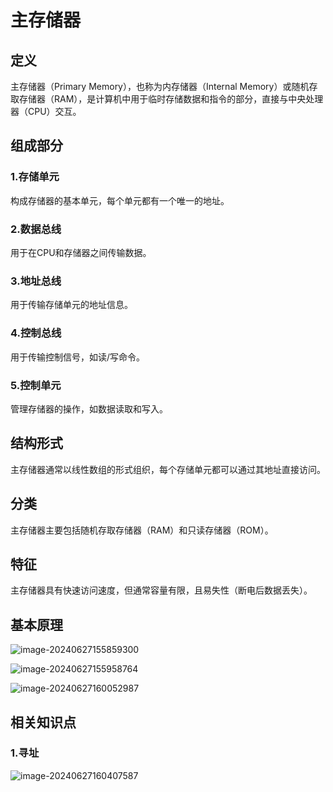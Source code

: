 # 主存储器

## 定义

主存储器（Primary Memory），也称为内存储器（Internal Memory）或随机存取存储器（RAM），是计算机中用于临时存储数据和指令的部分，直接与中央处理器（CPU）交互。

## 组成部分

### 1.存储单元

构成存储器的基本单元，每个单元都有一个唯一的地址。

### 2.数据总线

用于在CPU和存储器之间传输数据。

### 3.地址总线

用于传输存储单元的地址信息。

### 4.控制总线

用于传输控制信号，如读/写命令。

### 5.控制单元

管理存储器的操作，如数据读取和写入。

## 结构形式

主存储器通常以线性数组的形式组织，每个存储单元都可以通过其地址直接访问。

## 分类

主存储器主要包括随机存取存储器（RAM）和只读存储器（ROM）。

## 特征

主存储器具有快速访问速度，但通常容量有限，且易失性（断电后数据丢失）。

## 基本原理

![image-20240627155859300](../TyporaImage/计算机组成原理图片/image-20240627155859300.png)

![image-20240627155958764](../TyporaImage/计算机组成原理图片/image-20240627155958764.png)

![image-20240627160052987](../TyporaImage/计算机组成原理图片/image-20240627160052987.png)

## 相关知识点

### 1.寻址

![image-20240627160407587](../TyporaImage/计算机组成原理图片/image-20240627160407587.png)